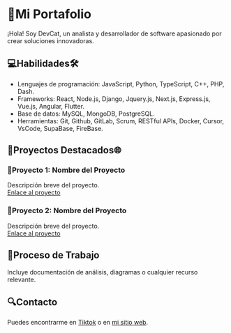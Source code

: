 # 🌟Mi Portafolio

¡Hola! Soy DevCat, un analista y desarrollador de software apasionado por crear soluciones innovadoras.

## 💻Habilidades🛠️ 
- Lenguajes de programación: JavaScript, Python, TypeScript, C++, PHP, Dash.
- Frameworks: React, Node.js, Django, Jquery.js, Next.js, Express.js, Vue.js, Angular, Flutter.
- Base de datos: MySQL, MongoDB, PostgreSQL.
- Herramientas: Git, Github, GitLab, Scrum, RESTful APIs, Docker, Cursor, VsCode, SupaBase, FireBase.

## 🚀Proyectos Destacados🌐

### 📁Proyecto 1: Nombre del Proyecto
Descripción breve del proyecto.  
[Enlace al proyecto](link_del_proyecto)

### 📁Proyecto 2: Nombre del Proyecto
Descripción breve del proyecto.  
[Enlace al proyecto](link_del_proyecto)

## 📝Proceso de Trabajo
Incluye documentación de análisis, diagramas o cualquier recurso relevante.

## 🔍Contacto
Puedes encontrarme en [Tiktok](link_a_tu_perfil) o en [mi sitio web](link_a_tu_sitio).
